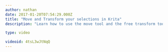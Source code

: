 ```yaml
---
author: nathan
date: 2017-01-20T07:54:29.000Z
title: "Move and Transform your selections in Krita"
description: "Learn how to use the move tool and the free transform tools in Krita."

type: video

videoid: 4tsL3wJtNqQ
---
```


